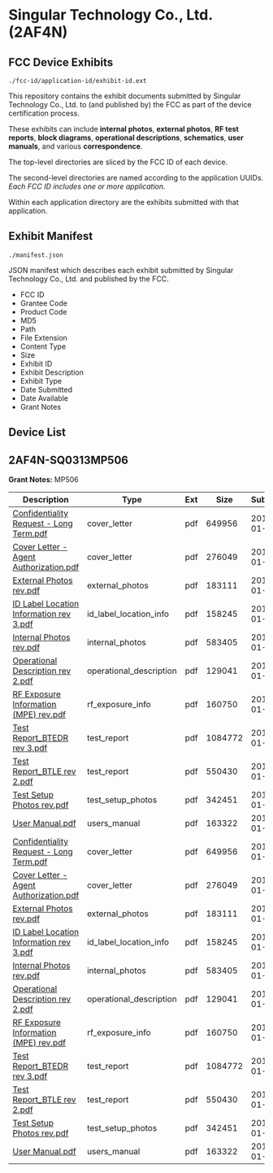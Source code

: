 # Singular Technology Co., Ltd. (2AF4N)
## FCC Device Exhibits

```
./fcc-id/application-id/exhibit-id.ext
```

This repository contains the exhibit documents submitted by Singular Technology Co., Ltd. to (and published by) the FCC as part of the device certification process.

These exhibits can include **internal photos**, **external photos**, **RF test reports**, **block diagrams**, **operational descriptions**, **schematics**, **user manuals**, and various **correspondence**.

The top-level directories are sliced by the FCC ID of each device.

The second-level directories are named according to the application UUIDs. *Each FCC ID includes one or more application.*

Within each application directory are the exhibits submitted with that application. 

## Exhibit Manifest

```
./manifest.json
```

JSON manifest which describes each exhibit submitted by Singular Technology Co., Ltd. and published by the FCC.

- FCC ID
- Grantee Code
- Product Code
- MD5
- Path
- File Extension
- Content Type
- Size
- Exhibit ID
- Exhibit Description
- Exhibit Type
- Date Submitted
- Date Available
- Grant Notes

## Device List
## 2AF4N-SQ0313MP506
**Grant Notes:** MP506

| Description | Type | Ext | Size | Submitted | Available |
| ----------- | ---- | --- | ---- | --------- | --------- |
| [Confidentiality Request - Long Term.pdf](2AF4N-SQ0313MP506/891921c4ce26b1c5662f211fd2a311d0/2876235.pdf) | cover_letter | pdf | 649956 | 2016-01-18 | 2016-01-18 |
| [Cover Letter - Agent Authorization.pdf](2AF4N-SQ0313MP506/891921c4ce26b1c5662f211fd2a311d0/2876236.pdf) | cover_letter | pdf | 276049 | 2016-01-18 | 2016-01-18 |
| [External Photos rev.pdf](2AF4N-SQ0313MP506/891921c4ce26b1c5662f211fd2a311d0/2876237.pdf) | external_photos | pdf | 183111 | 2016-01-18 | 2016-01-18 |
| [ID Label Location Information rev 3.pdf](2AF4N-SQ0313MP506/891921c4ce26b1c5662f211fd2a311d0/2876238.pdf) | id_label_location_info | pdf | 158245 | 2016-01-18 | 2016-01-18 |
| [Internal Photos rev.pdf](2AF4N-SQ0313MP506/891921c4ce26b1c5662f211fd2a311d0/2876239.pdf) | internal_photos | pdf | 583405 | 2016-01-18 | 2016-01-18 |
| [Operational Description rev 2.pdf](2AF4N-SQ0313MP506/891921c4ce26b1c5662f211fd2a311d0/2876240.pdf) | operational_description | pdf | 129041 | 2016-01-18 | 2016-01-18 |
| [RF Exposure Information (MPE) rev.pdf](2AF4N-SQ0313MP506/891921c4ce26b1c5662f211fd2a311d0/2876241.pdf) | rf_exposure_info | pdf | 160750 | 2016-01-18 | 2016-01-18 |
| [Test Report_BTEDR rev 3.pdf](2AF4N-SQ0313MP506/891921c4ce26b1c5662f211fd2a311d0/2876243.pdf) | test_report | pdf | 1084772 | 2016-01-18 | 2016-01-18 |
| [Test Report_BTLE rev 2.pdf](2AF4N-SQ0313MP506/891921c4ce26b1c5662f211fd2a311d0/2876244.pdf) | test_report | pdf | 550430 | 2016-01-18 | 2016-01-18 |
| [Test Setup Photos rev.pdf](2AF4N-SQ0313MP506/891921c4ce26b1c5662f211fd2a311d0/2876245.pdf) | test_setup_photos | pdf | 342451 | 2016-01-18 | 2016-01-18 |
| [User Manual.pdf](2AF4N-SQ0313MP506/891921c4ce26b1c5662f211fd2a311d0/2876246.pdf) | users_manual | pdf | 163322 | 2016-01-18 | 2016-01-18 |
| [Confidentiality Request - Long Term.pdf](2AF4N-SQ0313MP506/12da0ef86aea0e241aa0c59af99c24b7/2876235.pdf) | cover_letter | pdf | 649956 | 2016-01-18 | 2016-01-18 |
| [Cover Letter - Agent Authorization.pdf](2AF4N-SQ0313MP506/12da0ef86aea0e241aa0c59af99c24b7/2876236.pdf) | cover_letter | pdf | 276049 | 2016-01-18 | 2016-01-18 |
| [External Photos rev.pdf](2AF4N-SQ0313MP506/12da0ef86aea0e241aa0c59af99c24b7/2876237.pdf) | external_photos | pdf | 183111 | 2016-01-18 | 2016-01-18 |
| [ID Label Location Information rev 3.pdf](2AF4N-SQ0313MP506/12da0ef86aea0e241aa0c59af99c24b7/2876238.pdf) | id_label_location_info | pdf | 158245 | 2016-01-18 | 2016-01-18 |
| [Internal Photos rev.pdf](2AF4N-SQ0313MP506/12da0ef86aea0e241aa0c59af99c24b7/2876239.pdf) | internal_photos | pdf | 583405 | 2016-01-18 | 2016-01-18 |
| [Operational Description rev 2.pdf](2AF4N-SQ0313MP506/12da0ef86aea0e241aa0c59af99c24b7/2876240.pdf) | operational_description | pdf | 129041 | 2016-01-18 | 2016-01-18 |
| [RF Exposure Information (MPE) rev.pdf](2AF4N-SQ0313MP506/12da0ef86aea0e241aa0c59af99c24b7/2876241.pdf) | rf_exposure_info | pdf | 160750 | 2016-01-18 | 2016-01-18 |
| [Test Report_BTEDR rev 3.pdf](2AF4N-SQ0313MP506/12da0ef86aea0e241aa0c59af99c24b7/2876243.pdf) | test_report | pdf | 1084772 | 2016-01-18 | 2016-01-18 |
| [Test Report_BTLE rev 2.pdf](2AF4N-SQ0313MP506/12da0ef86aea0e241aa0c59af99c24b7/2876244.pdf) | test_report | pdf | 550430 | 2016-01-18 | 2016-01-18 |
| [Test Setup Photos rev.pdf](2AF4N-SQ0313MP506/12da0ef86aea0e241aa0c59af99c24b7/2876245.pdf) | test_setup_photos | pdf | 342451 | 2016-01-18 | 2016-01-18 |
| [User Manual.pdf](2AF4N-SQ0313MP506/12da0ef86aea0e241aa0c59af99c24b7/2876246.pdf) | users_manual | pdf | 163322 | 2016-01-18 | 2016-01-18 |

